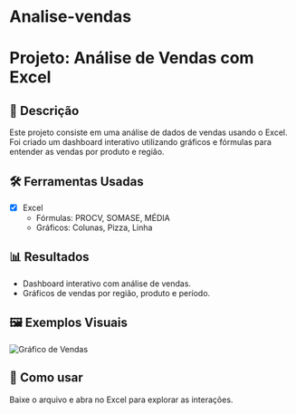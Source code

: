 # Analise-vendas

# Projeto: Análise de Vendas com Excel

## 💼 Descrição
Este projeto consiste em uma análise de dados de vendas usando o Excel. Foi criado um dashboard interativo utilizando gráficos e fórmulas para entender as vendas por produto e região.

## 🛠️ Ferramentas Usadas
- [x] Excel
  - Fórmulas: PROCV, SOMASE, MÉDIA
  - Gráficos: Colunas, Pizza, Linha

## 📊 Resultados
- Dashboard interativo com análise de vendas.
- Gráficos de vendas por região, produto e período.

## 🖼️ Exemplos Visuais
![Gráfico de Vendas](exemplo_dashboard.png)

## 📂 Como usar
Baixe o arquivo e abra no Excel para explorar as interações.
